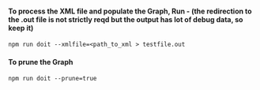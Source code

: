 #### To process the XML file and populate the Graph, Run - (the redirection to the .out file is not strictly reqd but the output has lot of debug data, so keep it)
  `npm run doit --xmlfile=<path_to_xml > testfile.out`

#### To prune the Graph
  `npm run doit --prune=true`  

